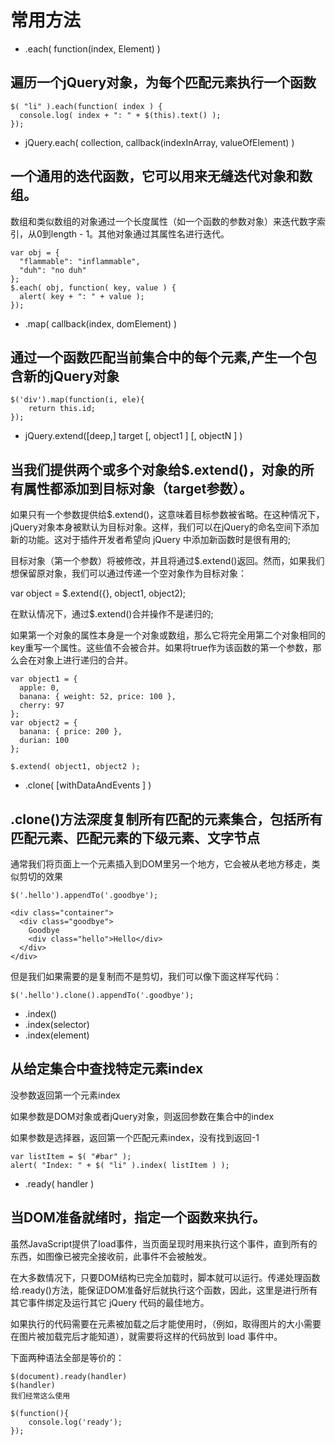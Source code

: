# 常用方法

- .each( function(index, Element) )

## 遍历一个jQuery对象，为每个匹配元素执行一个函数
```
$( "li" ).each(function( index ) {
  console.log( index + ": " + $(this).text() );
});
```

- jQuery.each( collection, callback(indexInArray, valueOfElement) )

## 一个通用的迭代函数，它可以用来无缝迭代对象和数组。

数组和类似数组的对象通过一个长度属性（如一个函数的参数对象）来迭代数字索引，从0到length - 1。其他对象通过其属性名进行迭代。
```
var obj = {
  "flammable": "inflammable",
  "duh": "no duh"
};
$.each( obj, function( key, value ) {
  alert( key + ": " + value );
});
```

- .map( callback(index, domElement) )

## 通过一个函数匹配当前集合中的每个元素,产生一个包含新的jQuery对象
```
$('div').map(function(i, ele){
    return this.id;
});
```

- jQuery.extend([deep,] target [, object1 ] [, objectN ] )

## 当我们提供两个或多个对象给$.extend()，对象的所有属性都添加到目标对象（target参数）。

如果只有一个参数提供给$.extend()，这意味着目标参数被省略。在这种情况下，jQuery对象本身被默认为目标对象。这样，我们可以在jQuery的命名空间下添加新的功能。这对于插件开发者希望向 jQuery 中添加新函数时是很有用的;

目标对象（第一个参数）将被修改，并且将通过$.extend()返回。然而，如果我们想保留原对象，我们可以通过传递一个空对象作为目标对象：

var object = $.extend({}, object1, object2);

在默认情况下，通过$.extend()合并操作不是递归的;

如果第一个对象的属性本身是一个对象或数组，那么它将完全用第二个对象相同的key重写一个属性。这些值不会被合并。如果将true作为该函数的第一个参数，那么会在对象上进行递归的合并。

```
var object1 = {
  apple: 0,
  banana: { weight: 52, price: 100 },
  cherry: 97
};
var object2 = {
  banana: { price: 200 },
  durian: 100
};

$.extend( object1, object2 );
```

- .clone( [withDataAndEvents ] )

## .clone()方法深度复制所有匹配的元素集合，包括所有匹配元素、匹配元素的下级元素、文字节点

通常我们将页面上一个元素插入到DOM里另一个地方，它会被从老地方移走，类似剪切的效果
```
$('.hello').appendTo('.goodbye');

<div class="container">
  <div class="goodbye">
    Goodbye
    <div class="hello">Hello</div>
  </div>
</div>
```
但是我们如果需要的是复制而不是剪切，我们可以像下面这样写代码：
```
$('.hello').clone().appendTo('.goodbye');
```

- .index() 
- .index(selector)
- .index(element)

## 从给定集合中查找特定元素index


没参数返回第一个元素index

如果参数是DOM对象或者jQuery对象，则返回参数在集合中的index

如果参数是选择器，返回第一个匹配元素index，没有找到返回-1


```
var listItem = $( "#bar" );
alert( "Index: " + $( "li" ).index( listItem ) );
```
- .ready( handler )

## 当DOM准备就绪时，指定一个函数来执行。

虽然JavaScript提供了load事件，当页面呈现时用来执行这个事件，直到所有的东西，如图像已被完全接收前，此事件不会被触发。

在大多数情况下，只要DOM结构已完全加载时，脚本就可以运行。传递处理函数给.ready()方法，能保证DOM准备好后就执行这个函数，因此，这里是进行所有其它事件绑定及运行其它 jQuery 代码的最佳地方。

如果执行的代码需要在元素被加载之后才能使用时，（例如，取得图片的大小需要在图片被加载完后才能知道），就需要将这样的代码放到 load 事件中。

下面两种语法全部是等价的：
```
$(document).ready(handler)
$(handler)
我们经常这么使用

$(function(){
    console.log('ready');
});
```